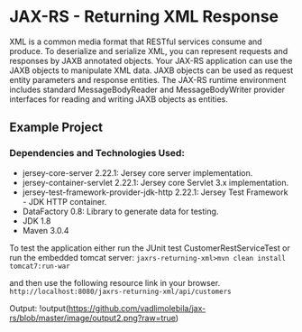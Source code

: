 
# JAX-RS - Returning XML Response

 XML is a common media format that RESTful services consume and produce. To deserialize and serialize XML, you can represent requests and responses by JAXB annotated objects. Your JAX-RS application can use the JAXB objects to manipulate XML data. JAXB objects can be used as request entity parameters and response entities. The JAX-RS runtime environment includes standard MessageBodyReader and MessageBodyWriter provider interfaces for reading and writing JAXB objects as entities.

## Example Project
### Dependencies and Technologies Used:

* jersey-core-server 2.22.1: Jersey core server implementation.
* jersey-container-servlet 2.22.1: Jersey core Servlet 3.x implementation.
* jersey-test-framework-provider-jdk-http 2.22.1: Jersey Test Framework - JDK HTTP container.
* DataFactory 0.8: Library to generate data for testing.
* JDK 1.8
* Maven 3.0.4

To test the application either run the JUnit test CustomerRestServiceTest or run the embedded tomcat server:
```jaxrs-returning-xml>mvn clean install tomcat7:run-war```

and then use the following resource link in your browser.
```http://localhost:8080/jaxrs-returning-xml/api/customers```

Output:
!output(https://github.com/vadlimolebila/jax-rs/blob/master/image/output2.png?raw=true)
